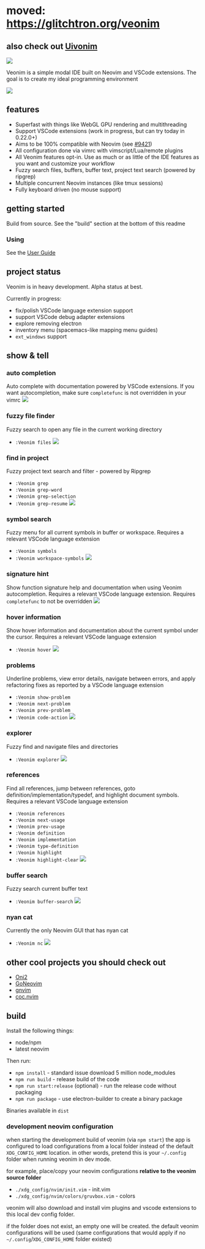 # moved: https://glitchtron.org/veonim
## also check out [Uivonim](https://github.com/smolck/uivonim)

![](./docs/header.png)

Veonim is a simple modal IDE built on Neovim and VSCode extensions. The goal is to create my ideal programming environment

![](./docs/smart.png)

## features
- Superfast with things like WebGL GPU rendering and multithreading
- Support VSCode extensions (work in progress, but can try today in 0.22.0+)
- Aims to be 100% compatible with Neovim (see [#9421](https://github.com/neovim/neovim/issues/9421))
- All configuration done via vimrc with vimscript/Lua/remote plugins
- All Veonim features opt-in. Use as much or as little of the IDE features as you want and customize your workflow
- Fuzzy search files, buffers, buffer text, project text search (powered by ripgrep)
- Multiple concurrent Neovim instances (like tmux sessions)
- Fully keyboard driven (no mouse support)

## getting started

Build from source. See the "build" section at the bottom of this readme

### Using
See the [User Guide](docs/readme.md)

## project status
Veonim is in heavy development. Alpha status at best.

Currently in progress:
- fix/polish VSCode language extension support
- support VSCode debug adapter extensions
- explore removing electron
- inventory menu (spacemacs-like mapping menu guides)
- `ext_windows` support

## show & tell

### auto completion
Auto complete with documentation powered by VSCode extensions. If you want autocompletion, make sure `completefunc` is not overridden in your vimrc
![](./docs/completion.png)

### fuzzy file finder
Fuzzy search to open any file in the current working directory
- `:Veonim files`
![](./docs/files.png)

### find in project
Fuzzy project text search and filter - powered by Ripgrep
- `:Veonim grep`
- `:Veonim grep-word`
- `:Veonim grep-selection`
- `:Veonim grep-resume`
![](./docs/grep.png)

### symbol search
Fuzzy menu for all current symbols in buffer or workspace. Requires a relevant VSCode language extension
- `:Veonim symbols`
- `:Veonim workspace-symbols`
![](./docs/symbols.png)

### signature hint
Show function signature help and documentation when using Veonim autocompletion. Requires a relevant VSCode language extension. Requires `completefunc` to not be overridden
![](./docs/hint.png)

### hover information
Show hover information and documentation about the current symbol under the cursor. Requires a relevant VSCode language extension
- `:Veonim hover`
![](./docs/hover.png)

### problems
Underline problems, view error details, navigate between errors, and apply refactoring fixes as reported by a VSCode language extension
- `:Veonim show-problem`
- `:Veonim next-problem`
- `:Veonim prev-problem`
- `:Veonim code-action`
![](./docs/problems.png)

### explorer
Fuzzy find and navigate files and directories
- `:Veonim explorer`
![](./docs/explorer.png)

### references
Find all references, jump between references, goto definition/implementation/typedef, and highlight document symbols. Requires a relevant VSCode language extension
- `:Veonim references`
- `:Veonim next-usage`
- `:Veonim prev-usage`
- `:Veonim definition`
- `:Veonim implementation`
- `:Veonim type-definition`
- `:Veonim highlight`
- `:Veonim highlight-clear`
![](./docs/references.png)

### buffer search
Fuzzy search current buffer text
- `:Veonim buffer-search`
![](./docs/buffer-search.png)

### nyan cat
Currently the only Neovim GUI that has nyan cat
- `:Veonim nc`
![](./docs/nyan.png)

## other cool projects you should check out

- [Oni2](https://github.com/onivim/oni2)
- [GoNeovim](https://github.com/akiyosi/goneovim)
- [gnvim](https://github.com/vhakulinen/gnvim)
- [coc.nvim](https://github.com/neoclide/coc.nvim)

## build

Install the following things:
- node/npm
- latest neovim

Then run:
- `npm install` - standard issue download 5 million node_modules
- `npm run build` - release build of the code
- `npm run start:release` (optional) - run the release code without packaging
- `npm run package` - use electron-builder to create a binary package

Binaries available in `dist`

### development neovim configuration

when starting the development build of veonim (via `npm start`) the app is configured to load configurations from a local folder instead of the default `XDG_CONFIG_HOME` location. in other words, pretend this is your `~/.config` folder when running veonim in dev mode.

for example, place/copy your neovim configurations **relative to the veonim source folder**
- `./xdg_config/nvim/init.vim` - init.vim
- `./xdg_config/nvim/colors/gruvbox.vim` - colors

veonim will also download and install vim plugins and vscode extensions to this local dev config folder.

if the folder does not exist, an empty one will be created. the default veonim configurations will be used (same configurations that would apply if no `~/.config`/`XDG_CONFIG_HOME` folder existed)
